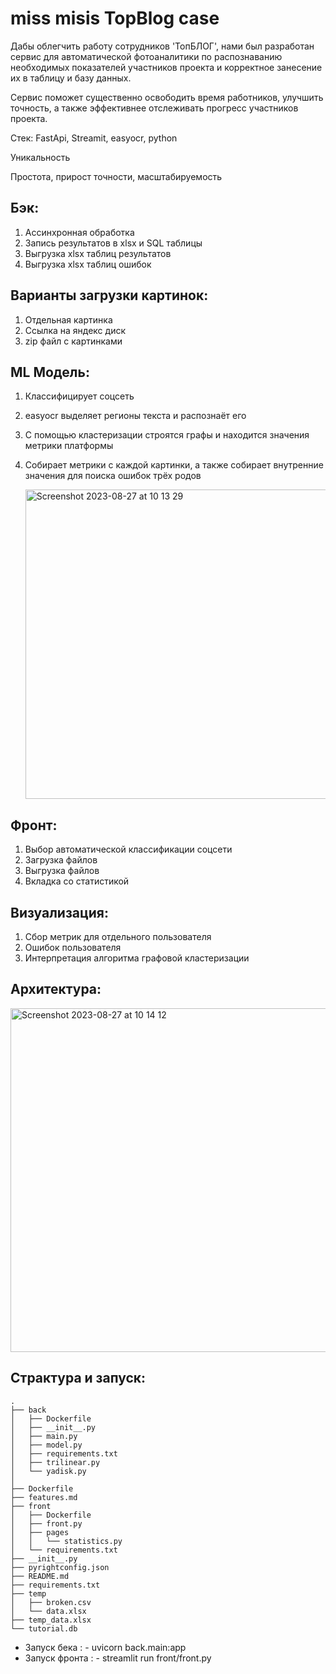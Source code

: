 # miss misis TopBlog case
Дабы облегчить работу сотрудников 'ТопБЛОГ', нами был разработан сервис для автоматической фотоаналитики по распознаванию необходимых показателей участников проекта и корректное занесение их в таблицу и базу данных.

Сервис поможет существенно освободить время работников, улучшить точность, а также эффективнее отслеживать прогресс участников проекта.

Стек: FastApi, Streamit, easyocr, python

Уникальность

Простота, прирост точности, масштабируемость

## Бэк:
1) Ассинхронная обработка
2) Запись результатов в xlsx и SQL таблицы
3)  Выгрузкa xlsx таблиц результатов
4) Выгрузка xlsx таблиц ошибок

## Варианты загрузки картинок:
1) Отдельная картинка
2) Ссылка на яндекс диск
3) zip файл с картинками
   
## ML Модель:
1) Классифицирует соцсеть
2) easyocr выделяет регионы текста и распознаёт его
3) С помощью кластеризации строятся графы и находится значения метрики платформы
4) Собирает метрики с каждой картинки, а также собирает внутренние значения для поиска ошибок трёх родов

   <img width="495" alt="Screenshot 2023-08-27 at 10 13 29" src="https://github.com/Sapf3ar/topblog_case/assets/70803676/e6e1297c-2ce9-4d7a-88bb-83ae225ab7eb">

## Фронт:
1) Выбор автоматической классификации соцсети
2) Загрузка файлов
3) Выгрузка файлов
4) Вкладка со статистикой
 

## Визуализация:
1) Сбор метрик для отдельного пользователя
2) Ошибок пользователя
3) Интерпретация алгоритма графовой кластеризации

   
## Архитектура:
<img width="550" alt="Screenshot 2023-08-27 at 10 14 12" src="https://github.com/Sapf3ar/topblog_case/assets/70803676/fc88b733-b1e1-4225-b579-36170a0ad88f">

## Страктура и запуск:
```
.
├── back
│   ├── Dockerfile
│   ├── __init__.py
│   ├── main.py
│   ├── model.py
│   ├── requirements.txt
│   ├── trilinear.py
│   └── yadisk.py
│   
├── Dockerfile
├── features.md
├── front
│   ├── Dockerfile
│   ├── front.py
│   ├── pages
│   │   └── statistics.py
│   └── requirements.txt
├── __init__.py
├── pyrightconfig.json
├── README.md
├── requirements.txt
├── temp
│   ├── broken.csv
│   └── data.xlsx
├── temp_data.xlsx
└── tutorial.db
```

- Запуск бека   : - uvicorn back.main:app
- Запуск фронта : - streamlit run front/front.py
